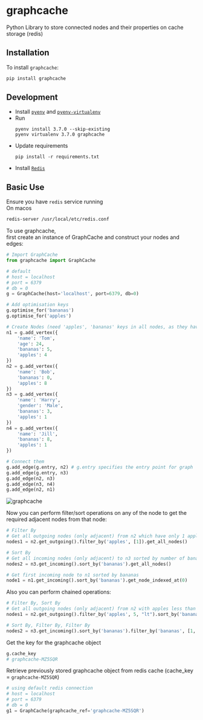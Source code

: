 # graphcache

Python Library to store connected nodes and their properties on cache storage (redis)


Installation
------------

To install `graphcache`:   
```sh
pip install graphcache
```



Development
-----------

* Install [`pyenv`](https://github.com/pyenv/pyenv#installation) and [`pyenv-virtualenv`](https://github.com/pyenv/pyenv-virtualenv#installation)
* Run
  ```
  pyenv install 3.7.0 --skip-existing
  pyenv virtualenv 3.7.0 graphcache
  ```
* Update requirements
  ```
  pip install -r requirements.txt
  ```
* Install [`Redis`](https://gist.github.com/tomysmile/1b8a321e7c58499ef9f9441b2faa0aa8)


Basic Use
---------

Ensure you have `redis` service running    
On macos
```sh
redis-server /usr/local/etc/redis.conf
```


To use graphcache,  
first create an instance of GraphCache and construct your nodes and edges:    

```python
# Import GraphCache
from graphcache import GraphCache

# default 
# host = localhost
# port = 6379
# db = 0
g = GraphCache(host='localhost', port=6379, db=0)

# Add optimisation keys
g.optimise_for('bananas')
g.optimise_for('apples')

# Create Nodes (need 'apples', 'bananas' keys in all nodes, as they have been added to optimisation_keys)
n1 = g.add_vertex({
    'name': 'Tom',
    'age': 24,
    'bananas': 5,
    'apples': 4
})
n2 = g.add_vertex({
    'name': 'Bob',
    'bananas': 0,
    'apples': 8
})
n3 = g.add_vertex({
    'name': 'Harry',
    'gender': 'Male',
    'bananas': 3,
    'apples': 1
})
n4 = g.add_vertex({
    'name': 'Jill',
    'bananas': 8,
    'apples': 1
})

# Connect them
g.add_edge(g.entry, n2) # g.entry specifies the entry point for graph
g.add_edge(g.entry, n3)
g.add_edge(n2, n3)
g.add_edge(n3, n4)
g.add_edge(n2, n1)
```

![graphcache](http://i.imgur.com/mbWiYet.png)


Now you can perform filter/sort operations on any of the node to get the required adjacent nodes from that node:

```python
# Filter By
# Get all outgoing nodes (only adjacent) from n2 which have only 1 apples
nodes1 = n2.get_outgoing().filter_by('apples', [1]).get_all_nodes()

# Sort By
# Get all incoming nodes (only adjacent) to n3 sorted by number of bananas they have
nodes2 = n3.get_incoming().sort_by('bananas').get_all_nodes()

# Get first incoming node to n1 sorted by bananas
node1 = n1.get_incoming().sort_by('bananas').get_node_indexed_at(0)
```


Also you can perform chained operations:

```python
# Filter By, Sort By
# Get all outgoing nodes (only adjacent) from n2 with apples less than 5 and sorted by bananas
nodes1 = n2.get_outgoing().filter_by('apples', 5, "lt").sort_by('bananas').get_all_nodes()

# Sort By, Filter By, Filter By
nodes2 = n3.get_incoming().sort_by('bananas').filter_by('bananas', [1, 5], "in").filter_by('apples', [1]).get_all_nodes()
```


Get the key for the graphcache object
```python
g.cache_key
# graphcache-MZ5SQR
```


Retrieve previously stored graphcache object from redis cache (cache_key = `graphcache-MZ5SQR`)
```python
# using default redis connection
# host = localhost
# port = 6379
# db = 0
g1 = GraphCache(graphcache_ref='graphcache-MZ5SQR')
```
